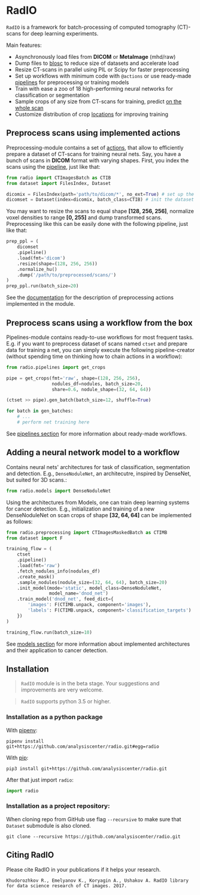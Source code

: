 # RadIO

`RadIO` is a framework for batch-processing of computed
tomography (CT)-scans for deep learning experiments.

Main features:
- Asynchronously load files from **DICOM** or **MetaImage** (mhd/raw)
- Dump files to [blosc](http://blosc.org/) to reduce size of datasets and accelerate load
- Resize CT-scans in parallel using PIL or Scipy for faster preprocessing
- Set up workflows with minimum code with ```@actions``` or use ready-made [pipelines](https://analysiscenter.github.io/radio/intro/pipelines.html) for preprocessing or training models
- Train with ease a zoo of 18 high-performing neural networks for classification or segmentation
- Sample crops of any size from CT-scans for training, predict [on the whole scan](https://analysiscenter.github.io/lung_cancer//api/masked_batch.html#radio.preprocessing.ct_masked_batch.CTImagesMaskedBatch.predict_on_scan)
- Customize distribution of crop [locations](https://analysiscenter.github.io/radio/intro/preprocessing.html?highlight=histogram#sample-crops-from-scan-preparing-training-examples-for-neural-net) for improving training

## Preprocess scans using implemented actions
Preprocessing-module contains a set of [actions](https://github.com/analysiscenter/dataset), that allow to efficiently prepare a dataset of CT-scans for training neural nets.
Say, you have a bunch of scans in **DICOM** format with varying shapes.
First, you index the scans using the [pipeline](https://analysiscenter.github.io/dataset/intro/pipeline.html), just like that:
```python
from radio import CTImagesBatch as CTIB
from dataset import FilesIndex, Dataset

dicomix = FilesIndex(path='path/to/dicom/*', no_ext=True) # set up the index
dicomset = Dataset(index=dicomix, batch_class=CTIB) # init the dataset of dicom files
```
You may want to resize the scans to equal shape **[128, 256, 256]**,
normalize voxel densities to range **[0, 255]** and dump transformed
scans. Preprocessing like this can be easily done with the following
pipeline, just like that:

```python
prep_ppl = (
    dicomset
    .pipeline()
    .load(fmt='dicom')
    .resize(shape=(128, 256, 256))
    .normalize_hu()
    .dump('/path/to/preprocessed/scans/')
)
prep_ppl.run(batch_size=20)
```

See the [documentation](https://analysiscenter.github.io/radio/intro/preprocessing.html) for the description of
preprocessing actions implemented in the module.

## Preprocess scans using a workflow from the box
Pipelines-module contains ready-to-use workflows for most frequent tasks.
E.g. if you want to preprocess dataset of scans named ``ctset`` and
prepare data for training a net, you can simply execute the following
pipeline-creator (without spending time on thinking how to chain actions in
a workflow):

```python
from radio.pipelines import get_crops

pipe = get_crops(fmt='raw', shape=(128, 256, 256),
                 nodules_df=nodules, batch_size=20,
                 share=0.6, nodule_shape=(32, 64, 64))

(ctset >> pipe).gen_batch(batch_size=12, shuffle=True)

for batch in gen_batches:
    # ...
    # perform net training here
```
See [pipelines section](https://analysiscenter.github.io/radio/intro/pipelines.html) for more information about
ready-made workflows.

## Adding a neural network model to a workflow
Contains neural nets' architectures for task of classification,
segmentation and detection. E.g., ``DenseNoduleNet``, an architecutre,
inspired by DenseNet, but suited for 3D scans.:
```python
from radio.models import DenseNoduleNet
```

Using the architectures from Models, one can train deep learning systems
for cancer detection. E.g., initialization and training of a new DenseNoduleNet
on scan crops of shape **[32, 64, 64]** can be implemented as follows:
```python
from radio.preprocessing import CTImagesMaskedBatch as CTIMB
from dataset import F

training_flow = (
    ctset
    .pipeline()
    .load(fmt='raw')
    .fetch_nodules_info(nodules_df)
    .create_mask()
    .sample_nodules(nodule_size=(32, 64, 64), batch_size=20)
    .init_model(mode='static', model_class=DenseNoduleNet,
                model_name='dnod_net')
    .train_model('dnod_net', feed_dict={
        'images': F(CTIMB.unpack, component='images'),
        'labels': F(CTIMB.unpack, component='classification_targets')
    })
)

training_flow.run(batch_size=10)

```
See [models section](https://analysiscenter.github.io/radio/intro/models.html) for more information about implemented architectures and their application to cancer detection.

## Installation

> `RadIO` module is in the beta stage. Your suggestions and improvements are very welcome.

> `RadIO` supports python 3.5 or higher.


### Installation as a python package

With [pipenv](https://docs.pipenv.org/):

    pipenv install git+https://github.com/analysiscenter/radio.git#egg=radio

With [pip](https://pip.pypa.io/en/stable/):

    pip3 install git+https://github.com/analysiscenter/radio.git

After that just import `radio`:
```python
import radio
```


### Installation as a project repository:

When cloning repo from GitHub use flag ``--recursive`` to make sure that ``Dataset`` submodule is also cloned.

    git clone --recursive https://github.com/analysiscenter/radio.git


## Citing RadIO

Please cite RadIO in your publications if it helps your research.

    Khudorozhkov R., Emelyanov K., Koryagin A., Ushakov A. RadIO library for data science research of CT images. 2017.
